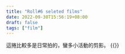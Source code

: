 ```yaml
---
title: "Roll#6 seleted films"
date: 2022-09-30T15:56:19+08:00
draft: false
tags: ["film"]
---
```

這捲比較多是日常拍的，蠻多小活動的剪影。
{{<gallery roll-6-seleted-films>}}



